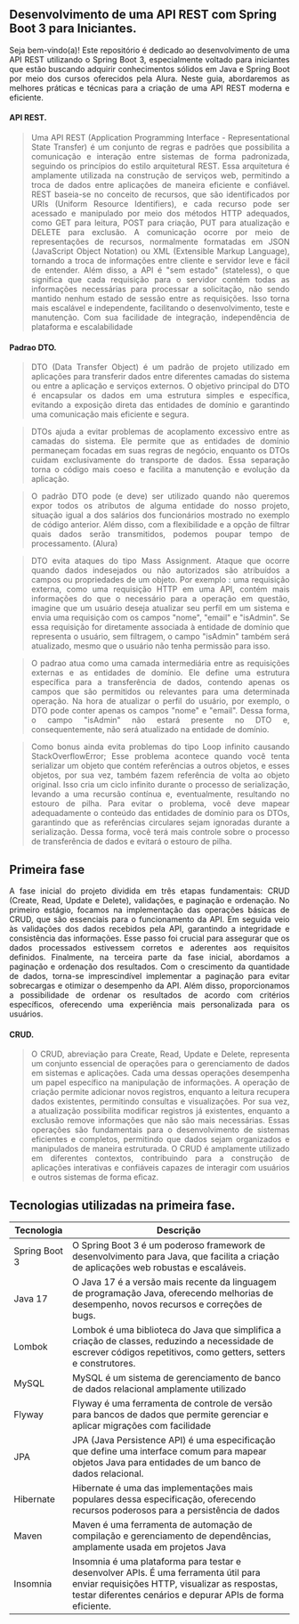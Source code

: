 ## Desenvolvimento de uma API REST com Spring Boot 3 para Iniciantes.

<div align="justify"> 
Seja bem-vindo(a)! Este repositório é dedicado ao desenvolvimento de uma API REST utilizando o Spring Boot 3, especialmente voltado para iniciantes que estão buscando adquirir conhecimentos sólidos em Java e Spring Boot por meio dos cursos oferecidos pela Alura. Neste guia, abordaremos as melhores práticas e técnicas para a criação de uma API REST moderna e eficiente.</div>

#### API REST.
> <div align="justify">Uma API REST (Application Programming Interface - Representational State Transfer) é um conjunto de regras e padrões que possibilita a comunicação e interação entre sistemas de forma padronizada, seguindo os princípios do estilo arquitetural REST. Essa arquitetura é amplamente utilizada na construção de serviços web, permitindo a troca de dados entre aplicações de maneira eficiente e confiável. REST baseia-se no conceito de recursos, que são identificados por URIs (Uniform Resource Identifiers), e cada recurso pode ser acessado e manipulado por meio dos métodos HTTP adequados, como GET para leitura, POST para criação, PUT para atualização e DELETE para exclusão. A comunicação ocorre por meio de representações de recursos, normalmente formatadas em JSON (JavaScript Object Notation) ou XML (Extensible Markup Language), tornando a troca de informações entre cliente e servidor leve e fácil de entender. Além disso, a API é "sem estado" (stateless), o que significa que cada requisição para o servidor contém todas as informações necessárias para processar a solicitação, não sendo mantido nenhum estado de sessão entre as requisições. Isso torna mais escalável e independente, facilitando o desenvolvimento, teste e manutenção. Com sua facilidade de integração, independência de plataforma e escalabilidade </div>

#### Padrao DTO.
> <div align="justify">DTO (Data Transfer Object) é um padrão de projeto utilizado em aplicações para transferir dados entre diferentes camadas do sistema ou entre a aplicação e serviços externos. O objetivo principal do DTO é encapsular os dados em uma estrutura simples e específica, evitando a exposição direta das entidades de domínio e garantindo uma comunicação mais eficiente e segura. </div>

> <div align="justify">DTOs ajuda a evitar problemas de acoplamento excessivo entre as camadas do sistema. Ele permite que as entidades de domínio permaneçam focadas em suas regras de negócio, enquanto os DTOs cuidam exclusivamente do transporte de dados. Essa separação torna o código mais coeso e facilita a manutenção e evolução da aplicação. </div>

> <div align="justify">O padrão DTO pode (e deve) ser utilizado quando não queremos expor todos os atributos de alguma entidade do nosso projeto, situação igual a dos salários dos funcionários mostrado no exemplo de código anterior. Além disso, com a flexibilidade e a opção de filtrar quais dados serão transmitidos, podemos poupar tempo de processamento. (Alura) </div>

> <div align="justify">DTO evita ataques do tipo Mass Assignment. Ataque que ocorre quando dados indesejados ou não autorizados são atribuídos a campos ou propriedades de um objeto. Por exemplo : uma requisição externa, como uma requisição HTTP em uma API, contém mais informações do que o necessário para a operação em questão, imagine que um usuário deseja atualizar seu perfil em um sistema e envia uma requisição com os campos "nome", "email" e "isAdmin". Se essa requisição for diretamente associada à entidade de domínio que representa o usuário, sem filtragem, o campo "isAdmin" também será atualizado, mesmo que o usuário não tenha permissão para isso.</div>

> <div align="justify">O padrao atua como uma camada intermediária entre as requisições externas e as entidades de domínio. Ele define uma estrutura específica para a transferência de dados, contendo apenas os campos que são permitidos ou relevantes para uma determinada operação. Na hora de atualizar o perfil do usuário, por exemplo, o DTO pode conter apenas os campos "nome" e "email". Dessa forma, o campo "isAdmin" não estará presente no DTO e, consequentemente, não será atualizado na entidade de domínio.</div>

> <div align="justify">Como bonus ainda evita problemas do tipo Loop infinito causando StackOverflowError; Esse problema acontece quando você tenta serializar um objeto que contém referências a outros objetos, e esses objetos, por sua vez, também fazem referência de volta ao objeto original. Isso cria um ciclo infinito durante o processo de serialização, levando a uma recursão contínua e, eventualmente, resultando no estouro de pilha. Para evitar o problema, você deve mapear adequadamente o conteúdo das entidades de domínio para os DTOs, garantindo que as referências circulares sejam ignoradas durante a serialização. Dessa forma, você terá mais controle sobre o processo de transferência de dados e evitará o estouro de pilha.</div>


## Primeira fase
<div align="justify">A fase inicial do projeto  dividida em três etapas fundamentais: CRUD (Create, Read, Update e Delete), validações, e paginação e ordenação. No primeiro estágio, focamos na implementação das operações básicas de CRUD, que são essenciais para o funcionamento da API. Em seguida veio às validações dos dados recebidos pela API, garantindo a integridade e consistência das informações. Esse passo foi crucial para assegurar que os dados processados estivessem corretos e aderentes aos requisitos definidos. Finalmente, na terceira parte da fase inicial, abordamos a paginação e ordenação dos resultados. Com o crescimento da quantidade de dados, torna-se imprescindível implementar a paginação para evitar sobrecargas e otimizar o desempenho da API. Além disso, proporcionamos a possibilidade de ordenar os resultados de acordo com critérios específicos, oferecendo uma experiência mais personalizada para os usuários.</div>

#### CRUD.
> <div align="justify">O CRUD, abreviação para Create, Read, Update e Delete, representa um conjunto essencial de operações para o gerenciamento de dados em sistemas e aplicações. Cada uma dessas operações desempenha um papel específico na manipulação de informações. A operação de criação permite adicionar novos registros, enquanto a leitura recupera dados existentes, permitindo consultas e visualizações. Por sua vez, a atualização possibilita modificar registros já existentes, enquanto a exclusão remove informações que não são mais necessárias. Essas operações são fundamentais para o desenvolvimento de sistemas eficientes e completos, permitindo que dados sejam organizados e manipulados de maneira estruturada. O CRUD é amplamente utilizado em diferentes contextos, contribuindo para a construção de aplicações interativas e confiáveis capazes de interagir com usuários e outros sistemas de forma eficaz. </div>

##  Tecnologias utilizadas na primeira fase.
| Tecnologia                   | Descrição                                                                       |
|------------------------------|---------------------------------------------------------------------------------|
| Spring Boot 3                |O Spring Boot 3 é um poderoso framework de desenvolvimento para Java, que facilita a criação de aplicações web robustas e escaláveis.|
| Java 17                      |O Java 17 é a versão mais recente da linguagem de programação Java, oferecendo melhorias de desempenho, novos recursos e correções de bugs.|
| Lombok                       |Lombok é uma biblioteca do Java que simplifica a criação de classes, reduzindo a necessidade de escrever códigos repetitivos, como getters, setters e construtores.|
| MySQL                        |MySQL é um sistema de gerenciamento de banco de dados relacional amplamente utilizado|
| Flyway                       |Flyway é uma ferramenta de controle de versão para bancos de dados que permite gerenciar e aplicar migrações com facilidade|
| JPA                          |JPA (Java Persistence API) é uma especificação que define uma interface comum para mapear objetos Java para entidades de um banco de dados relacional.|
| Hibernate                    |Hibernate é uma das implementações mais populares dessa especificação, oferecendo recursos poderosos para a persistência de dados|
| Maven                        |Maven é uma ferramenta de automação de compilação e gerenciamento de dependências, amplamente usada em projetos Java|
| Insomnia                     |Insomnia é uma plataforma para testar e desenvolver APIs. É uma ferramenta útil para enviar requisições HTTP, visualizar as respostas, testar diferentes cenários e depurar APIs de forma eficiente.|
